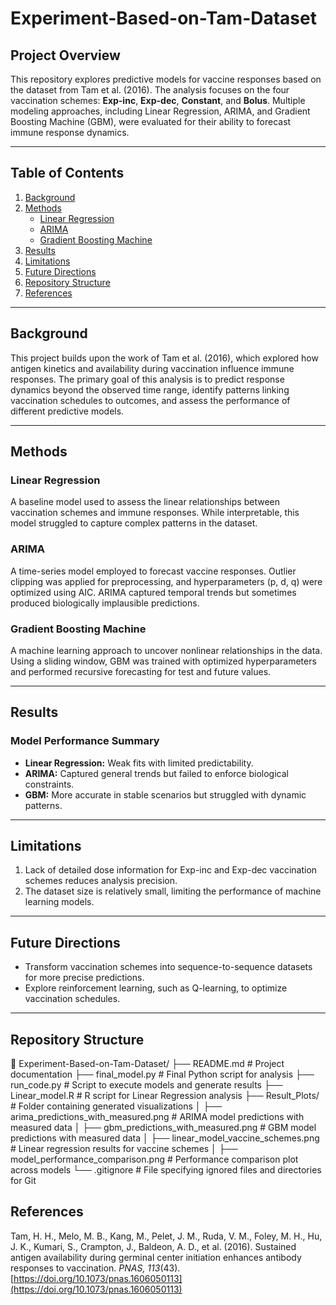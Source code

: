 # **Experiment-Based-on-Tam-Dataset**

## **Project Overview**
This repository explores predictive models for vaccine responses based on the dataset from Tam et al. (2016). The analysis focuses on the four vaccination schemes: **Exp-inc**, **Exp-dec**, **Constant**, and **Bolus**. Multiple modeling approaches, including Linear Regression, ARIMA, and Gradient Boosting Machine (GBM), were evaluated for their ability to forecast immune response dynamics.

---

## **Table of Contents**
1. [Background](#background)
2. [Methods](#methods)
    - [Linear Regression](#linear-regression)
    - [ARIMA](#arima)
    - [Gradient Boosting Machine](#gradient-boosting-machine)
3. [Results](#results)
4. [Limitations](#limitations)
5. [Future Directions](#future-directions)
6. [Repository Structure](#repository-structure)
7. [References](#references)

---

## **Background**
This project builds upon the work of Tam et al. (2016), which explored how antigen kinetics and availability during vaccination influence immune responses. The primary goal of this analysis is to predict response dynamics beyond the observed time range, identify patterns linking vaccination schedules to outcomes, and assess the performance of different predictive models.

---

## **Methods**

### **Linear Regression**
A baseline model used to assess the linear relationships between vaccination schemes and immune responses. While interpretable, this model struggled to capture complex patterns in the dataset.

### **ARIMA**
A time-series model employed to forecast vaccine responses. Outlier clipping was applied for preprocessing, and hyperparameters (p, d, q) were optimized using AIC. ARIMA captured temporal trends but sometimes produced biologically implausible predictions.

### **Gradient Boosting Machine**
A machine learning approach to uncover nonlinear relationships in the data. Using a sliding window, GBM was trained with optimized hyperparameters and performed recursive forecasting for test and future values.

---

## **Results**
### Model Performance Summary
- **Linear Regression:** Weak fits with limited predictability.
- **ARIMA:** Captured general trends but failed to enforce biological constraints.
- **GBM:** More accurate in stable scenarios but struggled with dynamic patterns.

---

## **Limitations**
1. Lack of detailed dose information for Exp-inc and Exp-dec vaccination schemes reduces analysis precision.
2. The dataset size is relatively small, limiting the performance of machine learning models.

---

## **Future Directions**
- Transform vaccination schemes into sequence-to-sequence datasets for more precise predictions.
- Explore reinforcement learning, such as Q-learning, to optimize vaccination schedules.

---

## **Repository Structure**
📂 Experiment-Based-on-Tam-Dataset/
├── README.md                           # Project documentation
├── final_model.py                      # Final Python script for analysis
├── run_code.py                         # Script to execute models and generate results
├── Linear_model.R                      # R script for Linear Regression analysis
├── Result_Plots/                       # Folder containing generated visualizations
│   ├── arima_predictions_with_measured.png   # ARIMA model predictions with measured data
│   ├── gbm_predictions_with_measured.png     # GBM model predictions with measured data
│   ├── linear_model_vaccine_schemes.png      # Linear regression results for vaccine schemes
│   ├── model_performance_comparison.png      # Performance comparison plot across models
└── .gitignore                          # File specifying ignored files and directories for Git

## **References**
Tam, H. H., Melo, M. B., Kang, M., Pelet, J. M., Ruda, V. M., Foley, M. H., Hu, J. K., Kumari, S., Crampton, J., Baldeon, A. D., et al. (2016). Sustained antigen availability during germinal center initiation enhances antibody responses to vaccination. *PNAS, 113*(43). [https://doi.org/10.1073/pnas.1606050113](https://doi.org/10.1073/pnas.1606050113)
